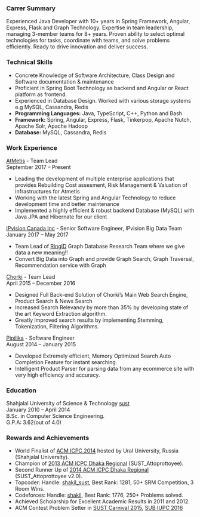 ### Carrer Summary

Experienced Java Developer with 10+ years in Spring Framework, Angular, Express, Flask and Graph Technology. Expertise in team leadership, managing 3-member teams for 8+ years. Proven ability to select optimal technologies for tasks, coordinate with teams, and solve problems efficiently. Ready to drive innovation and deliver success.

### Technical Skills

- Concrete Knowledge of Software Architecture, Class Design and Software documentation & maintenance
- Proficient in Spring Boot Technology as backend and Angular or React platform as frontend.
- Experienced in Database Design. Worked with various storage systems e.g MySQL, Cassandra, Redis
- **Programming Languages:** Java, TypeScript, C++, Python and Bash
- **Framework:** Spring, Angular, Express, Flask, Tinkerpop, Apache Nutch, Apache Solr, Apache Hadoop
- **Database:** MySQL, Cassandra, Redis

### Work Experience
[AtMetis](https://atmetis.nl/) - Team Lead    
September 2017 – Present      
- Leading the development of multiple enterprise applications that provides Rebuilding Cost assesment, Risk Management & Valuation of infrastructures for Atmetis
- Working with the latest Spring and Angular Technology to reduce development time and better maintenance
- Implemented a highly efficient & robust backend Database (MySQL) with Java JPA and Hibernate for our client
 

[IPvision Canada Inc](http://www.ipvision.ca/) - Senior Software Engineer, IPvision Big Data Team    
January 2017 – May 2017     
- Team Lead of [RingID](https://www.ringid.com/) Graph Database Research Team where we give data a new meaning!!
- Convert Big Data into Graph and provide Graph Search, Graph Traversal, Recommendation service with Graph


[Chorki](https://chorki.com/) - Team Lead                                                                                               
April 2015 – December 2016      
- Designed Full Back-end Solution of Chorki’s Main Web Search Engine, Product Search & News Search
- Increased Search Relevancy by more than 35% by developing state of the art Keyword Extraction algorithm.
- Greatly improved search results by implementing Stemming, Tokenization, Filtering Algorithms.


[Pipilika](http://www.pipilika.com/) - Software Engineer               
August 2014 – January 2015    
- Developed Extremely efficient, Memory Optimized Search Auto Completion Feature for instant searching.
- Intelligent Product Parser for parsing data from any ecommerce site with very high efficiency and accuracy.


### Education
Shahjalal University of Science & Technology [sust](http://www.sust.edu/)     
January 2010 – April 2014     
B.Sc. in Computer Science Engineering.    
G.P.A: 3.62(out of 4.0)

### Rewards and Achievements    
- World Finalist of [ACM ICPC 2014](https://icpc.baylor.edu/community/results-2014) hosted by Ural University, Russia (Shahjalal University).
- Champion of [2013 ACM ICPC Dhaka Regional](https://icpc.baylor.edu/regionals/finder/dhaka-2013/standings) (SUST_Attoprottoyee).
- Second Runner Up of [2014 ACM ICPC Dhaka Regional](https://icpc.baylor.edu/regionals/finder/dhaka-2014/standings) (SUST_Attoprottoyee v2.0).
- Topcoder: Handle: [shakil_sust](http://community.topcoder.com/tc?module=MemberProfile&cr=22903783&tab=alg), Best Rank: 1281, 50+ SRM Competition, 3 Room Wins.
- Codeforces: Handle: [shakil](http://codeforces.com/profile/shakil), Best Rank: 1776, 250+ Problems solved.
- Achieved Scholarship for Excellent Academic Results in 2011 and 2012.
- ACM Contest Problem Setter in [SUST Carnival 2015](https://uva.onlinejudge.org/index.php?option=com_onlinejudge&Itemid=13&page=show_contest&contest=360), [SUB IUPC 2016](http://web.archive.org/web/20160531132147/https:/algo.codemarshal.org/contests/sub-iupc-2016)
